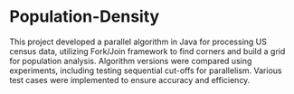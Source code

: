 # Population-Density
This project developed a parallel algorithm in Java for processing US census data, utilizing Fork/Join framework to find corners and build a grid for population analysis. Algorithm versions were compared using experiments, including testing sequential cut-offs for parallelism. Various test cases were implemented to ensure accuracy and efficiency.
